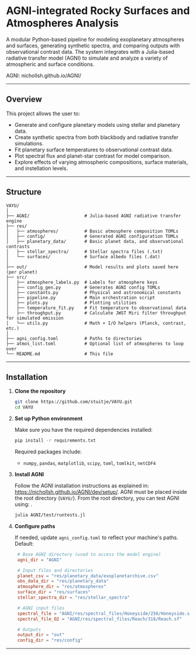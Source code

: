 # AGNI-integrated Rocky Surfaces and Atmospheres Analysis

A modular Python-based pipeline for modeling exoplanetary atmospheres and surfaces, generating synthetic spectra, and comparing outputs with observational contrast data. The system integrates with a Julia-based radiative transfer model (AGNI) to simulate and analyze a variety of atmospheric and surface conditions.

AGNI: nichollsh.github.io/AGNI/

---

## Overview

This project allows the user to:

- Generate and configure planetary models using stellar and planetary data.
- Create synthetic spectra from both blackbody and radiative transfer simulations.
- Fit planetary surface temperatures to observational contrast data.
- Plot spectral flux and planet-star contrast for model comparison.
- Explore effects of varying atmospheric compositions, surface materials, and instellation levels.

---

## Structure

```
VAYU/
│
├── AGNI/                     # Julia-based AGNI radiative transfer engine
├── res/    
│   ├── atmospheres/          # Basic atmosphere composition TOMLs  
│   ├── config/               # Generated AGNI configuration TOMLs
│   ├── planetary_data/       # Basic planet data, and observational contrasts
│   ├── stellar_spectra/      # Stellar spectra files (.txt)
│   └── surfaces/             # Surface albedo files (.dat)
│
├── out/                      # Model results and plots saved here (per planet)
├── src/
│   ├── atmosphere_labels.py  # Labels for atmosphere keys
│   ├── config_gen.py         # Generates AGNI config TOMLs
│   ├── constants.py          # Physical and astronomical constants
│   ├── pipeline.py           # Main orchestration script
│   ├── plots.py              # Plotting utilities
│   ├── temperature_fit.py    # Fit temperature to observational data
│   ├── throughput.py         # Calculate JWST Miri filter throughput for simulated emission
│   └── utils.py              # Math + I/O helpers (Planck, contrast, etc.)
│
├── agni_config.toml          # Paths to directories
├── atmos_list.toml           # Optional list of atmospheres to loop over
└── README.md                 # This file 
```

---

## Installation

1. **Clone the repository**

   ```bash
   git clone https://github.com/stuitje/VAYU.git
   cd VAYU
   ```

2. **Set up Python environment**

   Make sure you have the required dependencies installed:

   ```bash
   pip install -r requirements.txt
   ```

   Required packages include:
   - `numpy`, `pandas`, `matplotlib`, `scipy`, `toml`, `tomlkit`, `netCDF4`

3. **Install AGNI**

   Follow the AGNI installation instructions as explained in: https://nichollsh.github.io/AGNI/dev/setup/. AGNI must be placed inside the root directory (`VAYU/`). From the root directory, you can test AGNI using:
. 

   ```bash
   julia AGNI/test/runtests.jl
   ```

4. **Configure paths**

   If needed, update `agni_config.toml` to reflect your machine's paths. Default: 

   ```toml
    # Base AGNI directory (used to access the model engine)
    agni_dir = "AGNI"

    # Input files and directories 
    planet_csv = "res/planetary_data/exoplanetarchive.csv"
    obs_data_dir = "res/planetary_data"
    atmosphere_dir = "res/atmospheres"
    surface_dir = "res/surfaces"
    stellar_spectra_dir = "res/stellar_spectra"

    # AGNI input files 
    spectral_file = "AGNI/res/spectral_files/Honeyside/256/Honeyside.sf"
    spectral_file_O2 = "AGNI/res/spectral_files/Reach/318/Reach.sf"

    # Outputs
    output_dir = "out"
    config_dir = "res/config"
   ```

---
